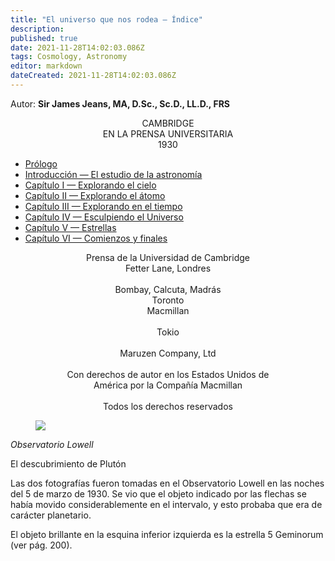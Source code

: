 ```yaml
---
title: "El universo que nos rodea — Índice"
description: 
published: true
date: 2021-11-28T14:02:03.086Z
tags: Cosmology, Astronomy
editor: markdown
dateCreated: 2021-11-28T14:02:03.086Z
---
```


Autor: **Sir James Jeans, MA, D.Sc., Sc.D., LL.D., FRS**

<p style="text-align: center;">
CAMBRIDGE <br>
EN LA PRENSA UNIVERSITARIA <br>
1930 <br>
</p>

* [Prólogo](/es/book/Sir_James_Jeans/The_Universe_Around_Us/Prefacio)
* [Introducción — El estudio de la astronomía](/es/book/Sir_James_Jeans/The_Universe_Around_Us/0)
* [Capítulo I — Explorando el cielo](/es/book/Sir_James_Jeans/The_Universe_Around_Us/1)
* [Capítulo II — Explorando el átomo](/es/book/Sir_James_Jeans/The_Universe_Around_Us/2)
* [Capítulo III — Explorando en el tiempo](/es/book/Sir_James_Jeans/The_Universe_Around_Us/3)
* [Capítulo IV — Esculpiendo el Universo](/es/book/Sir_James_Jeans/The_Universe_Around_Us/4)
* [Capítulo V — Estrellas](/es/book/Sir_James_Jeans/The_Universe_Around_Us/5)
* [Capítulo VI — Comienzos y finales](/es/book/Sir_James_Jeans/The_Universe_Around_Us/6)


<p style="text-align: center;">
Prensa de la Universidad de Cambridge <br>
Fetter Lane, Londres <br>
<br>
Bombay, Calcuta, Madrás <br>
Toronto <br>
Macmillan <br>
<br>
Tokio <br>
<br>
Maruzen Company, Ltd <br>
<br>
Con derechos de autor en los Estados Unidos de <br>
América por la Compañía Macmillan <br>
<br>
Todos los derechos reservados <br>
</p>

<figure id="Universe_plate_00" class="image image_resized"><img src="/image/The_Universe_Around_Us_plate_00.png"></figure>
<em>Observatorio Lowell</em>

El descubrimiento de Plutón

Las dos fotografías fueron tomadas en el Observatorio Lowell en las noches del 5 de marzo de 1930. Se vio que el objeto indicado por las flechas se había movido considerablemente en el intervalo, y esto probaba que era de carácter planetario.

El objeto brillante en la esquina inferior izquierda es la estrella 5 Geminorum (ver pág. 200).